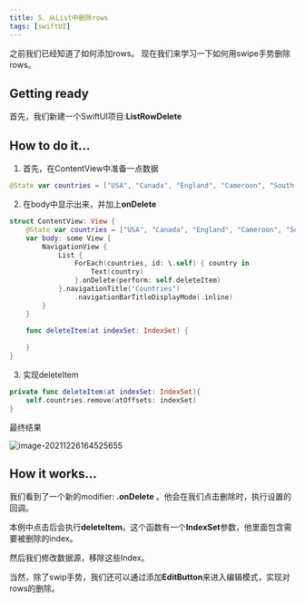 ```yaml
---
title: 5、从List中删除rows
tags: [swiftUI]
---
```

之前我们已经知道了如何添加rows。
现在我们来学习一下如何用swipe手势删除rows。

## Getting ready

首先，我们新建一个SwiftUI项目:**ListRowDelete**

## How to do it…

1. 首先，在ContentView中准备一点数据
```swift
@State var countries = ["USA", "Canada", "England", "Cameroon", "South Africa", "Mexico" , "Japan", "South Korea"]
```

2. 在body中显示出来，并加上**onDelete**
```swift
struct ContentView: View {
    @State var countries = ["USA", "Canada", "England", "Cameroon", "South Africa", "Mexico" , "Japan", "South Korea"]
    var body: some View {
        NavigationView {
            List {
                ForEach(countries, id: \.self) { country in
                    Text(country)
                }.onDelete(perform: self.deleteItem)
            }.navigationTitle("Countries")
                .navigationBarTitleDisplayMode(.inline)
        }
    }
  
    func deleteItem(at indexSet: IndexSet) {
        
    }
}
```

3. 实现deleteItem
```swift
private func deleteItem(at indexSet: IndexSet){
    self.countries.remove(atOffsets: indexSet)
}
```

最终结果

![image-20211226164525655](https://tva1.sinaimg.cn/large/008i3skNly1gxrbw8m86tj30jg0rsdgp.jpg)

## How it works…

我们看到了一个新的modifier: **.onDelete** 。他会在我们点击删除时，执行设置的回调。

本例中点击后会执行**deleteItem**。这个函数有一个**IndexSet**参数，他里面包含需要被删除的index。

然后我们修改数据源，移除这些Index。

当然，除了swip手势，我们还可以通过添加**EditButton**来进入编辑模式，实现对rows的删除。
